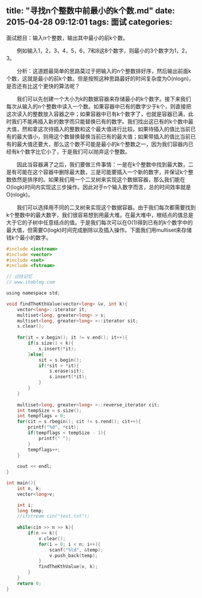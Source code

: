 title: "寻找n个整数中前最小的k个数.md"
date: 2015-04-28 09:12:01
tags: 面试
categories: 
---

面试题目：输入n个整数，输出其中最小的前k个数。

　　例如输入1，2，3，4，5，6，7和8这8个数字，则最小的3个数字为1，2，3。

　　分析：这道题最简单的思路莫过于把输入的n个整数排好序，然后输出前面k个数，这就是最小的前k个数。但是按照这种思路最好的时间复杂度为O(nlogn)，是否还有比这个更快的算法呢？

　　我们可以先创建一个大小为k的数据容器来存储最小的k个数字。接下来我们每次从输入的n个整数中读入一个数。如果容器中已有的数字少于k个，则直接把这次读入的整数放入容器之中；如果容器中已有k个数字了，也就是容器已满，此时我们不能再插入新的数字而只能替换已有的数字。我们找出这已有的k个数中最大值，然和拿这次待插入的整数和这个最大值进行比较。如果待插入的值比当前已有的最大值小，则用这个数替换替换当前已有的最大值；如果带插入的值比当前已有的最大值还要大，那么这个数不可能是最小的k个整数之一，因为我们容器内已经有k个数字比它小了，于是我们可以抛弃这个整数。

　　因此当容器满了之后，我们要做三件事情：一是在k个整数中找到最大数，二是有可能在这个容器中删除最大数，三是可能要插入一个新的数字，并保证k个整数依然是排序的。如果我们用一个二叉树来实现这个数据容器，那么我们能在O(logk)时间内实现这三步操作。因此对于n个输入数字而言，总的时间效率就是O(nlogk)。

　　我们可以选择用不同的二叉树来实现这个数据容器。由于我们每次都需要找到k个整数中的最大数字，我们很容易想到用最大堆。在最大堆中，根结点的值总是大于它的子树中任意结点的值。于是我们每次可以在O(1)得到已有的k个数字中的最大值，但需要O(logk)时间完成删除以及插入操作。下面我们用multiset来存储钱k个最小的数字。

```c
#include <iostream>
#include <vector>
#include <set>
#include <fstream>

// 过往记忆
// www.iteblog.com 

using namespace std;

void findTheKthValue(vector<long> &v, int k){
    vector<long>::iterator it;
    multiset<long, greater<long> > s;
    multiset<long, greater<long> >::iterator sit;
    s.clear();
    
    for(it = v.begin(); it != v.end(); it++){
        if(s.size() < k){
            s.insert(*it);
        }else{
            sit = s.begin();
            if(*sit > *it){
                s.erase(sit);
                s.insert(*it);
            }
        }
    }
    
    multiset<long, greater<long> >::reverse_iterator cit;
    int tempSize = s.size();
    int tempflags = 0;
    for(cit = s.rbegin(); cit != s.rend(); cit++){
        printf("%d", *cit);
        if(tempflags < tempSize - 1){
            printf(" ");
        }
        tempflags++;
    }
    
    cout << endl;
}

int main(){
    int n, k;
    vector<long>v;

    int i;
    long temp;
    //ifstream cin("test.txt");
    
    while(cin >> n >> k){
        if(n >= k){
            v.clear();
            for(i = 0; i < n; i++){
                scanf("%ld", &temp);
                v.push_back(temp);          
            }
            findTheKthValue(v, k);
        }
    }
    return 0;
} 
```